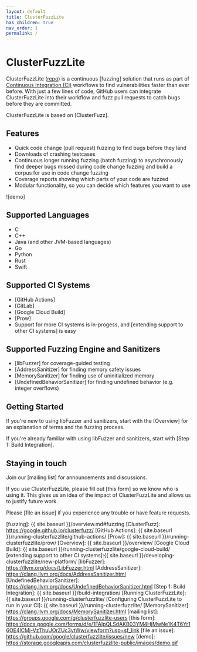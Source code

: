 ```yaml
---
layout: default
title: ClusterFuzzLite
has_children: true
nav_order: 1
permalink: /
---
```


# ClusterFuzzLite
ClusterFuzzLite ([repo](https://github.com/google/clusterfuzzlite/)) is a
continuous [fuzzing] solution that runs as part of [Continuous Integration (CI)]
workflows to find vulnerabilities faster than ever before.
With just a few lines of code, GitHub users can integrate ClusterFuzzLite into
their workflow and fuzz pull requests to catch bugs before they are committed.

ClusterFuzzLite is based on [ClusterFuzz].

## Features

- Quick code change (pull request) fuzzing to find bugs before they land
- Downloads of crashing testcases
- Continuous longer running fuzzing (batch fuzzing) to asynchronously find
   deeper bugs missed during code change fuzzing and build a corpus for
   use in code change fuzzing
- Coverage reports showing which parts of your code are fuzzed
- Modular functionality, so you can decide which features you want to use

![demo]

## Supported Languages
- C
- C++
- Java (and other JVM-based languages)
- Go
- Python
- Rust
- Swift

## Supported CI Systems
- [GitHub Actions]
- [GitLab]
- [Google Cloud Build]
- [Prow]
- Support for more CI systems is in-progess, and [extending support to other CI
  systems] is easy

## Supported Fuzzing Engine and Sanitizers

- [libFuzzer] for coverage-guided testing
- [AddressSanitizer] for finding memory safety issues
- [MemorySanitizer] for finding use of uninitialized memory
- [UndefinedBehaviorSanitizer] for finding undefined behavior (e.g. integer
  overflows)

## Getting Started

If you're new to using libFuzzer and sanitizers, start with the [Overview] for
an explanation of terms and the fuzzing process.

If you're already familiar with using libFuzzer and sanitizers, start with [Step
1: Build Integration].

## Staying in touch

Join our [mailing list] for announcements and discussions.

If you use ClusterFuzzLite, please fill out [this form] so we know who is using
it.
This gives us an idea of the impact of ClusterFuzzLite and allows us to
justify future work.

Please [file an issue] if you experience any trouble or have feature
requests.

[Continuous Integration (CI)]: https://en.wikipedia.org/wiki/Continuous_integration
[fuzzing]: {{ site.baseurl }}/overview.md#fuzzing
[ClusterFuzz]: https://google.github.io/clusterfuzz/
[GitHub Actions]: {{ site.baseurl }}/running-clusterfuzzlite/github-actions/
[Prow]: {{ site.baseurl }}/running-clusterfuzzlite/prow/
[Overview]: {{ site.baseurl }}/overview/
[Google Cloud Build]: {{ site.baseurl }}/running-clusterfuzzlite/google-cloud-build/
[extending support to other CI systems]:{{ site.baseurl }}/developing-clusterfuzzlite/new-platform/
[libFuzzer]: https://llvm.org/docs/LibFuzzer.html
[AddressSanitizer]: https://clang.llvm.org/docs/AddressSanitizer.html
[UndefinedBehaviorSanitizer]: https://clang.llvm.org/docs/UndefinedBehaviorSanitizer.html
[Step 1: Build Integration]: {{ site.baseurl }}/build-integration/
[Running ClusterFuzzLite]: {{ site.baseurl }}/running-clusterfuzzlite/
[Configuring ClusterFuzzLite to run in your CI]: {{ site.baseurl }}/running-clusterfuzzlite/
[MemorySanitizer]: https://clang.llvm.org/docs/MemorySanitizer.html
[mailing list]: https://groups.google.com/g/clusterfuzzlite-users
[this form]: https://docs.google.com/forms/d/e/1FAIpQLSdAKB03YM4HjMwNe1K4T6Yr16OE4lCMj-VzThuUOrZUc3ytWw/viewform?usp=sf_link
[file an issue]: https://github.com/google/clusterfuzzlite/issues/new
[demo]: https://storage.googleapis.com/clusterfuzzlite-public/images/demo.gif
